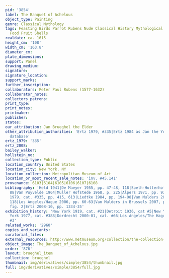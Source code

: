 ```yaml
---
pid: '3854'
label: The Banquet of Achelous
object_type: Painting
genre: Classical Mythology
tags: Feasting Birds Parrot Rubens Nude Classical History Mythological Banquet Flowers
  Food Fruit Shells
realdate: ca. 1615
height_cm: '108'
width_cm: '163.8'
diameter_cm: 
plate_dimensions: 
support: Panel
drawing_medium: 
signature: 
signature_location: 
support_marks: 
further_inscription: 
collaborators: Peter Paul Rubens (1577-1632)
collaborator_notes: 
collectors_patrons: 
print_type: 
print_notes: 
printmaker: 
publisher: 
states: 
our_attribution: Jan Brueghel the Elder
other_attribution_authorities: 'Ertz 1979, #335|Ertz 1984 as Jan the Younger|Honig
  database'
ertz_1979: '335'
ertz_2008: 
bailey_walker: 
hollstein_no: 
collection_type: Public
location_country: United States
location_city: New York, NY
location_collection: Metropolitan Museum of Art
location_or_most_recent_sale_notes: 'inv. #45.141'
provenance: 6103|6104|6105|6106|6107|6108
bibliography: 'Held 1941|De Maeyer 1955, pp. 47-48, 118|Speth-Holterhoff 1957, p.
  88|Van Puyvelde 1964|Muller Hofstede 1968, p. 225|Alpers 1971, pp. 93-94, 162|Ertz
  1979, cat. #335, pp. 415, 613|Liedtke 1984, pp. 194-98|Van Mulders 2000, pp. 113,
  118|Los Angeles/Hague 2006, pp. 60-63|Van Mulders in Brussels 2007, p. 109-110,
  fig. 2|Ertz 2008-10, pp. 1334-35'
exhibition_history: 'New York 1919, cat. #21|Detroit 1936, cat #5|New York 1973|New
  York 1977, cat. #388|Dordrecht 2000-01, cat. #66|Los Angeles/The Hague 2006, cat.
  #3'
related_works: '2960'
copies_and_variants: 
curatorial_files: 
external_resources: http://www.metmuseum.org/collection/the-collection-online/search/437525
object_image: The_Banquet_of_Achelous.jpg
order: '876'
layout: brueghel_item
collection: brueghel
thumbnail: img/derivatives/simple/3854/thumbnail.jpg
full: img/derivatives/simple/3854/full.jpg
---
```

